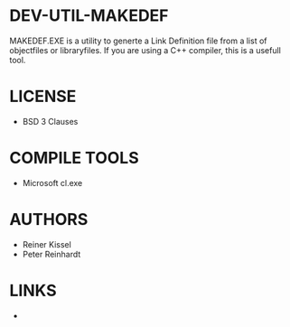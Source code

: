 # DEV-UTIL-MAKEDEF
MAKEDEF.EXE is a utility to generte a Link Definition file from a list of objectfiles or libraryfiles. If you are using a C++ compiler, this is a usefull tool.

LICENSE
===============
* BSD 3 Clauses

COMPILE TOOLS
===============
* Microsoft cl.exe
 
AUTHORS
===============
* Reiner Kissel
* Peter Reinhardt

LINKS
===============
* 

